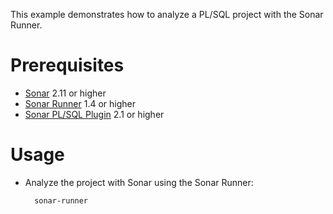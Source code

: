 This example demonstrates how to analyze a PL/SQL project with the Sonar Runner.

Prerequisites
=============
* [Sonar](http://www.sonarsource.org/downloads/) 2.11 or higher
* [Sonar Runner](http://docs.codehaus.org/display/SONAR/Installing+and+Configuring+Sonar+Runner) 1.4 or higher
* [Sonar PL/SQL Plugin](http://www.sonarsource.com/products/plugins/languages/plsql/) 2.1 or higher

Usage
=====
* Analyze the project with Sonar using the Sonar Runner:

        sonar-runner


